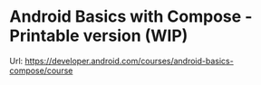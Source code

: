 # Android Basics with Compose - Printable version (WIP) #

Url: https://developer.android.com/courses/android-basics-compose/course
